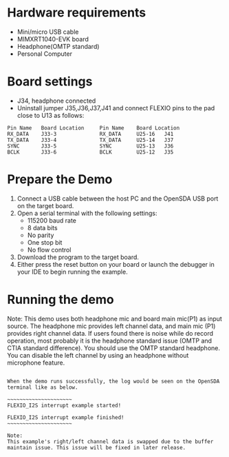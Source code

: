 Hardware requirements
===================
- Mini/micro USB cable
- MIMXRT1040-EVK board
- Headphone(OMTP standard)
- Personal Computer

Board settings
============
- J34, headphone connected
- Uninstall jumper J35,J36,J37,J41 and connect FLEXIO pins to the pad close to U13 as follows:
~~~~~~~~~~~~~~~~~~~~~~~~~~~~~~~~~~~~~~~~~~~~~~~~~~~~~~
Pin Name   Board Location     Pin Name    Board Location
RX_DATA    J33-3              RX_DATA     U25-16   J41
TX_DATA    J33-4              TX_DATA     U25-14   J37
SYNC       J33-5              SYNC        U25-13   J36
BCLK       J33-6              BCLK        U25-12   J35
~~~~~~~~~~~~~~~~~~~~~~~~~~~~~~~~~~~~~~~~~~~~~~~~~~~~~~

Prepare the Demo
===============
1.  Connect a USB cable between the host PC and the OpenSDA USB port on the target board.
2.  Open a serial terminal with the following settings:
    - 115200 baud rate
    - 8 data bits
    - No parity
    - One stop bit
    - No flow control
3.  Download the program to the target board.
4.  Either press the reset button on your board or launch the debugger in your IDE to begin running the example.

Running the demo
===============

Note: This demo uses both headphone mic and board main mic(P1) as input source. The headphone mic provides left
channel data, and main mic (P1) provides right channel data. If users found there is noise while do record operation,
most probably it is the headphone standard issue (OMTP and CTIA standard difference). You should use the OMTP
standard headphone. You can disable the left channel by using an headphone without microphone feature.

~~~~~~~~~~~~~~~~~~~~~~~~~~~~~~~~~~~~~~~~~~~~~~~~~~~~~~~~~~~~~~~~~~~~~~~

When the demo runs successfully, the log would be seen on the OpenSDA terminal like as below.

~~~~~~~~~~~~~~~~~~~~~
FLEXIO_I2S interrupt example started!

FLEXIO_I2S interrupt example finished!
~~~~~~~~~~~~~~~~~~~~~

Note:
This example's right/left channel data is swapped due to the buffer maintain issue. This issue will be fixed in later release.
